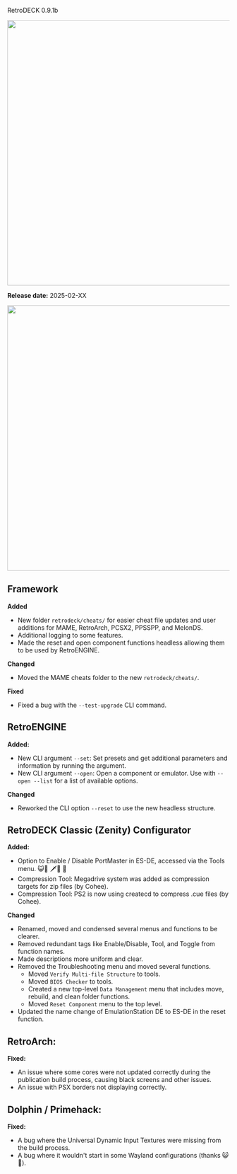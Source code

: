  RetroDECK 0.9.1b

<img src="../../../wiki_images/logos/rd-logo-box.png" width="600">

**Release date:** 2025-02-XX

<img src="../091b.jpg" width="600"> 


## Framework 

**Added**

- New folder `retrodeck/cheats/` for easier cheat file updates and user additions for MAME, RetroArch, PCSX2, PPSSPP, and MelonDS.
- Additional logging to some features.
- Made the reset and open component functions headless allowing them to be used by RetroENGINE.

**Changed**

- Moved the MAME cheats folder to the new `retrodeck/cheats/`.

**Fixed**

- Fixed a bug with the `--test-upgrade` CLI command.

## RetroENGINE

**Added:**

- New CLI argument `--set`: Set presets and get additional parameters and information by running the argument.
- New CLI argument `--open`: Open a component or emulator. Use with `--open --list` for a list of available options.

**Changed**

- Reworked the CLI option `--reset` to use the new headless structure. 

## RetroDECK Classic (Zenity) Configurator

**Added:**

- Option to Enable / Disable PortMaster in ES-DE, accessed via the Tools menu. 😺🎩 🗡️🪿 🦙
- Compression Tool: Megadrive system was added as compression targets for zip files (by Cohee).
- Compression Tool: PS2 is now using createcd to compress .cue files (by Cohee).

**Changed**

- Renamed, moved and condensed several menus and functions to be clearer.
- Removed redundant tags like Enable/Disable, Tool, and Toggle from function names.
- Made descriptions more uniform and clear.
- Removed the Troubleshooting menu and moved several functions.  
    - Moved `Verify Multi-file Structure` to tools.
    - Moved `BIOS Checker` to tools.
    - Created a new top-level `Data Management` menu that includes move, rebuild, and clean folder functions.
    - Moved `Reset Component` menu to the top level.
- Updated the name change of EmulationStation DE to ES-DE in the reset function.

## RetroArch:

**Fixed:**

- An issue where some cores were not updated correctly during the publication build process, causing black screens and other issues.
- An issue with PSX borders not displaying correctly.

##  Dolphin / Primehack:

**Fixed:**

- A bug where the Universal Dynamic Input Textures were missing from the build process.
- A bug where it wouldn't start in some Wayland configurations (thanks 😺🎩).
